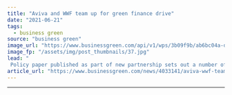 ```yaml
---
title: "Aviva and WWF team up for green finance drive"
date: "2021-06-21"
tags: 
  - business green
source: "business green"
image_url: "https://www.businessgreen.com/api/v1/wps/3b09f9b/ab6bc04a-d9d8-4115-96dd-d883e4e7305a/7/city-signal-185x114.jpg"
image_fp: "/assets/img/post_thumbnails/37.jpg"
lead: "
 Policy paper published as part of new partnership sets out a number of recommendations for how the UK’s finance sector can be reformed to deliver an accelerated net zero transition ..."
article_url: "https://www.businessgreen.com/news/4033141/aviva-wwf-team-green-finance-drive"
---
```


---
